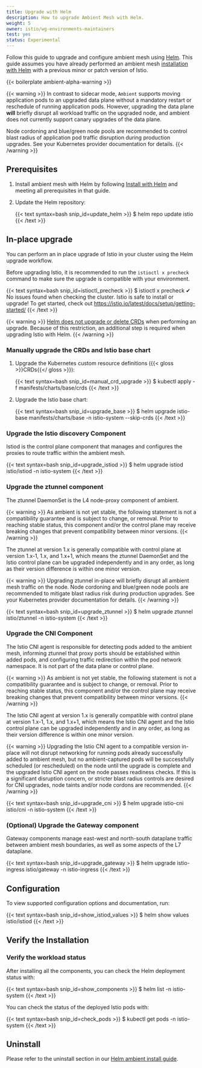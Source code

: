 ```yaml
---
title: Upgrade with Helm
description: How to upgrade Ambient Mesh with Helm.
weight: 5
owner: istio/wg-environments-maintainers
test: yes
status: Experimental
---
```


Follow this guide to upgrade and configure ambient mesh using
[Helm](https://helm.sh/docs/).  This guide assumes you have already performed an ambient mesh
[installation with Helm](/docs/ops/ambient/install/helm-installation/) with a previous minor or patch version of Istio.

{{< boilerplate ambient-alpha-warning >}}

{{< warning >}}
In contrast to sidecar mode, `Ambient` supports moving application pods to an upgraded data plane without a mandatory restart or reschedule of running application pods. However, upgrading the data plane **will** briefly disrupt all workload traffic on the upgraded node, and ambient does not currently support canary upgrades of the data plane.

Node cordoning and blue/green node pools are recommended to control blast radius of application pod traffic disruption during production upgrades. See your Kubernetes provider documentation for details.
{{< /warning >}}

## Prerequisites

1. Install ambient mesh with Helm by following [Install with Helm](/docs/ops/ambient/install/helm-installation/) and meeting all prerequisites in that guide.

1. Update the Helm repository:

    {{< text syntax=bash snip_id=update_helm >}}
    $ helm repo update istio
    {{< /text >}}

## In-place upgrade

You can perform an in place upgrade of Istio in your cluster using the Helm
upgrade workflow.

Before upgrading Istio, it is recommended to run the `istioctl x precheck` command to make sure the upgrade is compatible with your environment.

{{< text syntax=bash snip_id=istioctl_precheck >}}
$ istioctl x precheck
✔ No issues found when checking the cluster. Istio is safe to install or upgrade!
  To get started, check out <https://istio.io/latest/docs/setup/getting-started/>
{{< /text >}}

{{< warning >}}
[Helm does not upgrade or delete CRDs](https://helm.sh/docs/chart_best_practices/custom_resource_definitions/#some-caveats-and-explanations) when performing an upgrade. Because of this restriction, an additional step is required when upgrading Istio with Helm.
{{< /warning >}}

### Manually upgrade the CRDs and Istio base chart

1. Upgrade the Kubernetes custom resource definitions ({{< gloss >}}CRDs{{</ gloss >}}):

    {{< text syntax=bash snip_id=manual_crd_upgrade >}}
    $ kubectl apply -f manifests/charts/base/crds
    {{< /text >}}

1. Upgrade the Istio base chart:

    {{< text syntax=bash snip_id=upgrade_base >}}
    $ helm upgrade istio-base manifests/charts/base -n istio-system --skip-crds
    {{< /text >}}

### Upgrade the Istio discovery Component

Istiod is the control plane component that manages and configures the proxies to route traffic within the ambient mesh.

{{< text syntax=bash snip_id=upgrade_istiod >}}
$ helm upgrade istiod istio/istiod -n istio-system
{{< /text >}}

### Upgrade the ztunnel component

The ztunnel DaemonSet is the L4 node-proxy component of ambient.

{{< warning >}}
As ambient is not yet stable, the following statement is not a compatibility guarantee and is subject to change, or removal. Prior to reaching stable status, this component and/or the control plane may receive breaking changes that prevent compatibility between minor versions.
{{< /warning >}}

The ztunnel at version 1.x is generally compatible with control plane at version 1.x-1, 1.x, and 1.x+1, which means the ztunnel DaemonSet and the Istio control plane can be upgraded independently and in any order, as long as their version difference is within one minor version.

{{< warning >}}
Upgrading ztunnel in-place will briefly disrupt all ambient mesh traffic on the node.
Node cordoning and blue/green node pools are recommended to mitigate blast radius risk during production upgrades. See your Kubernetes provider documentation for details.
{{< /warning >}}

{{< text syntax=bash snip_id=upgrade_ztunnel >}}
$ helm upgrade ztunnel istio/ztunnel -n istio-system
{{< /text >}}

### Upgrade the CNI Component

The Istio CNI agent is responsible for detecting pods added to the ambient mesh, informing ztunnel that proxy ports should be established within added pods, and configuring traffic redirection within the pod network namespace. It is not part of the data plane or control plane.

{{< warning >}}
As ambient is not yet stable, the following statement is not a compatibility guarantee and is subject to change, or removal. Prior to reaching stable status, this component and/or the control plane may receive breaking changes that prevent compatibility between minor versions.
{{< /warning >}}

The Istio CNI agent at version 1.x is generally compatible with control plane at version 1.x-1, 1.x, and 1.x+1, which means the Istio CNI agent and the Istio control plane can be upgraded independently and in any order, as long as their version difference is within one minor version.

{{< warning >}}
Upgrading the Istio CNI agent to a compatible version in-place will not disrupt networking for running pods already successfully added to ambient mesh, but no ambient-captured pods will be successfully scheduled (or rescheduled) on the node until the upgrade is complete and the upgraded Istio CNI agent on the node passes readiness checks. If this is a significant disruption concern, or stricter blast radius controls are desired for CNI upgrades, node taints and/or node cordons are recommended.
{{< /warning >}}

{{< text syntax=bash snip_id=upgrade_cni >}}
$ helm upgrade istio-cni istio/cni -n istio-system
{{< /text >}}

### (Optional) Upgrade the Gateway component

Gateway components manage east-west and north-south dataplane traffic between ambient mesh boundaries, as well as some aspects of the L7 dataplane.

{{< text syntax=bash snip_id=upgrade_gateway >}}
$ helm upgrade istio-ingress istio/gateway -n istio-ingress
{{< /text >}}

## Configuration

To view supported configuration options and documentation, run:

{{< text syntax=bash snip_id=show_istiod_values >}}
$ helm show values istio/istiod
{{< /text >}}

## Verify the Installation

### Verify the workload status

After installing all the components, you can check the Helm deployment status with:

{{< text syntax=bash snip_id=show_components >}}
$ helm list -n istio-system
{{< /text >}}

You can check the status of the deployed Istio pods with:

{{< text syntax=bash snip_id=check_pods >}}
$ kubectl get pods -n istio-system
{{< /text >}}

## Uninstall

Please refer to the uninstall section in our [Helm ambient install guide](/docs/ops/ambient/install/helm-installation/#uninstall).
